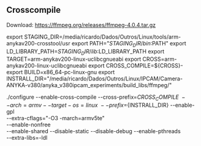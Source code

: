  
## Crosscompile

Download: https://ffmpeg.org/releases/ffmpeg-4.0.4.tar.gz


export STAGING_DIR=/media/ricardo/Dados/Outros/Linux/tools/arm-anykav200-crosstool/usr
export PATH="${STAGING_DIR}/bin:$PATH"
export LD_LIBRARY_PATH=$STAGING_DIR/lib:$LD_LIBRARY_PATH
export TARGET=arm-anykav200-linux-uclibcgnueabi
export CROSS=arm-anykav200-linux-uclibcgnueabi
export CROSS_COMPILE=${CROSS}-
export BUILD=x86_64-pc-linux-gnu
export INSTRALL_DIR="/media/ricardo/Dados/Outros/Linux/IPCAM/Camera-ANYKA-v380/anyka_v380ipcam_experiments/build_libs/ffmpeg/"


./configure --enable-cross-compile  --cross-prefix=${CROSS_COMPILE} \
--arch=armv --target-os=linux \
--prefix=${INSTRALL_DIR} --enable-gpl \
--extra-cflags="-O3 -march=armv5te" \
--enable-nonfree \
--enable-shared --disable-static --disable-debug --enable-pthreads  \
--extra-libs=-ldl 